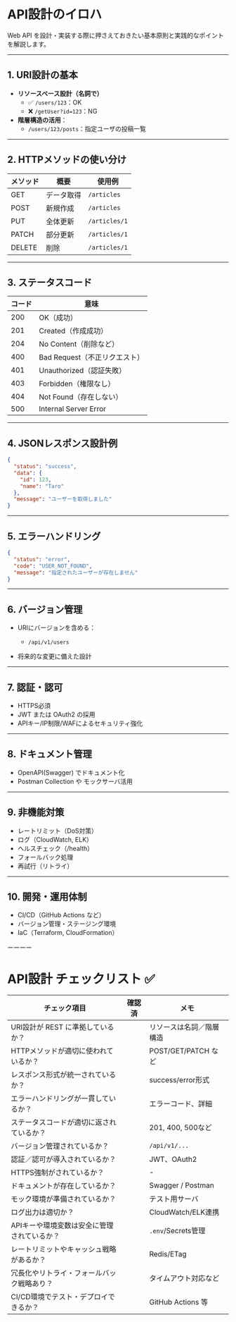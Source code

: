 # API設計のイロハ

Web API を設計・実装する際に押さえておきたい基本原則と実践的なポイントを解説します。

---

## 1. URI設計の基本

- **リソースベース設計（名詞で）**
  - ✅ `/users/123`：OK
  - ❌ `/getUser?id=123`：NG
- **階層構造の活用**：
  - `/users/123/posts`：指定ユーザの投稿一覧

---

## 2. HTTPメソッドの使い分け

| メソッド | 概要         | 使用例           |
|----------|--------------|------------------|
| GET      | データ取得   | `/articles`      |
| POST     | 新規作成     | `/articles`      |
| PUT      | 全体更新     | `/articles/1`    |
| PATCH    | 部分更新     | `/articles/1`    |
| DELETE   | 削除         | `/articles/1`    |

---

## 3. ステータスコード

| コード | 意味                       |
|-------|----------------------------|
| 200   | OK（成功）                 |
| 201   | Created（作成成功）       |
| 204   | No Content（削除など）    |
| 400   | Bad Request（不正リクエスト） |
| 401   | Unauthorized（認証失敗）  |
| 403   | Forbidden（権限なし）     |
| 404   | Not Found（存在しない）   |
| 500   | Internal Server Error      |

---

## 4. JSONレスポンス設計例

```json
{
  "status": "success",
  "data": {
    "id": 123,
    "name": "Taro"
  },
  "message": "ユーザーを取得しました"
}
````

---

## 5. エラーハンドリング

```json
{
  "status": "error",
  "code": "USER_NOT_FOUND",
  "message": "指定されたユーザーが存在しません"
}
```

---

## 6. バージョン管理

* URIにバージョンを含める：

  * `/api/v1/users`
* 将来的な変更に備えた設計

---

## 7. 認証・認可

* HTTPS必須
* JWT または OAuth2 の採用
* APIキー/IP制限/WAFによるセキュリティ強化

---

## 8. ドキュメント管理

* OpenAPI(Swagger) でドキュメント化
* Postman Collection や モックサーバ活用

---

## 9. 非機能対策

* レートリミット（DoS対策）
* ログ（CloudWatch, ELK）
* ヘルスチェック（/health）
* フォールバック処理
* 再試行（リトライ）

---

## 10. 開発・運用体制

* CI/CD（GitHub Actions など）
* バージョン管理・ステージング環境
* IaC（Terraform, CloudFormation）

ーーーー

# API設計 チェックリスト ✅

| チェック項目 | 確認済 | メモ |
|--------------|--------|------|
| URI設計が REST に準拠しているか？ |  | リソースは名詞／階層構造 |
| HTTPメソッドが適切に使われているか？ |  | POST/GET/PATCH など |
| レスポンス形式が統一されているか？ |  | success/error形式 |
| エラーハンドリングが一貫しているか？ |  | エラーコード、詳細 |
| ステータスコードが適切に返されているか？ |  | 201, 400, 500など |
| バージョン管理されているか？ |  | `/api/v1/...` |
| 認証／認可が導入されているか？ |  | JWT、OAuth2 |
| HTTPS強制がされているか？ |  | - |
| ドキュメントが存在しているか？ |  | Swagger / Postman |
| モック環境が準備されているか？ |  | テスト用サーバ |
| ログ出力は適切か？ |  | CloudWatch/ELK連携 |
| APIキーや環境変数は安全に管理されているか？ |  | `.env`/Secrets管理 |
| レートリミットやキャッシュ戦略があるか？ |  | Redis/ETag |
| 冗長化やリトライ・フォールバック戦略あり？ |  | タイムアウト対応など |
| CI/CD環境でテスト・デプロイできるか？ |  | GitHub Actions 等 |
